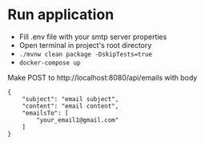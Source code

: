 # Run application

- Fill .env file with your smtp server properties
- Open terminal in project's root directory
- `./mvnw clean package -DskipTests=true`
- `docker-compose up`

Make POST to http://localhost:8080/api/emails with body

```
{
    "subject": "email subject",
    "content": "email content",
    "emailsTo": [
        "your_email1@gmail.com"
    ]
}
```
